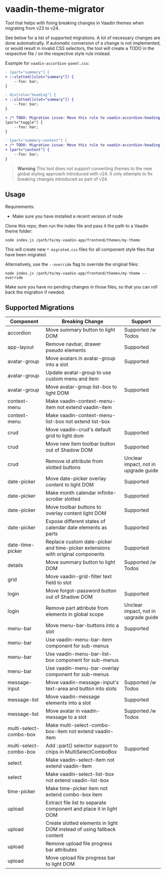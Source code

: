 # vaadin-theme-migrator

Tool that helps with fixing breaking changes in Vaadin themes when migrating from v23 to v24.

See below for a list of supported migrations.
A lot of necessary changes are done automatically.
If automatic conversion of a change is not implemented, or would result in invalid CSS selectors, the tool will create a TODO in the respective file / on the respective style rule instead.

Example for `vaadin-accordion-panel.css`:
```diff
- [part="summary"] {
+ ::slotted([slot="summary"]) {
    --foo: bar;
}

- div[role="heading"] {
+ ::slotted([slot="summary"]) {
    --foo: bar;
}

+ /* TODO: Migration issue: Move this rule to vaadin-accordion-heading.css */
[part="toggle"] {
    --foo: bar;
}

- [part="summary-content"] {
+ /* TODO: Migration issue: Move this rule to vaadin-accordion-heading.css */
+ [part="content"] {
    --foo: bar;
}
```

> **Warning**
> This tool does not support converting themes to the new global styling approach introduced with v24.
> It only attempts to fix breaking changes introduced as part of v24.

## Usage

Requirements:
- Make sure you have installed a recent version of node

Clone this repo, then run the index file and pass it the path to a Vaadin theme folder:
```shell
node index.js /path/to/my-vaadin-app/frontend/themes/my-theme
```
This will create new `*.migrated.css` files for all component style files that have been migrated.

Alternatively, use the `--override` flag to override the original files:
```shell
node index.js /path/to/my-vaadin-app/frontend/themes/my-theme --override
```
Make sure you have no pending changes in those files, so that you can roll back the migration if needed.

## Supported Migrations

| Component              | Breaking Change                                                                |   Support                            |
|------------------------|--------------------------------------------------------------------------------|--------------------------------------|
| accordion              | Move summary button to light DOM                                               | Supported /w Todos                   |
| app-layout             | Remove navbar, drawer pseudo elements                                          | Supported                            |
| avatar-group           | Move avatars in avatar-group into a slot                                       | Supported                            |
| avatar-group           | Update avatar-group to use custom menu and item                                |                                      |
| avatar-group           | Move avatar-group list-box to light DOM                                        | Supported                            |
| context-menu           | Make vaadin-context-menu-item not extend vaadin-item                           |                                      |
| context-menu           | Make vaadin-context-menu-list-box not extend list-box                          |                                      |
| crud                   | Move vaadin-crud's default grid to light dom                                   | Supported                            |
| crud                   | Move new item toolbar button out of Shadow DOM                                 | Supported                            |
| crud                   | Remove id attribute from slotted buttons                                       | Unclear impact, not in upgrade guide |
| date-picker            | Move date-picker overlay content to light DOM                                  | Supported                            |
| date-picker            | Make month calendar infinite-scroller slotted                                  | Supported                            |
| date-picker            | Move toolbar buttons to overlay content light DOM                              | Supported                            |
| date-picker            | Expose different states of calendar date elements as parts                     | Supported                            |
| date-time-picker       | Replace custom date-picker and time-picker extensions with original components | Supported                            |
| details                | Move summary button to light DOM                                               | Supported /w Todos                   |
| grid                   | Move vaadin-grid-filter text field to slot                                     |                                      |
| login                  | Move forgot-password button out of Shadow DOM                                  | Supported                            |
| login                  | Remove part attribute from elements in global scope                            | Unclear impact, not in upgrade guide |
| menu-bar               | Move menu-bar-buttons into a slot                                              | Supported                            |
| menu-bar               | Use vaadin-menu-bar-item component for sub-menus                               |                                      |
| menu-bar               | Use vaadin-menu-bar-list-box component for sub-menus                           |                                      |
| menu-bar               | Use vaadin-menu-bar-overlay component for sub-menus                            |                                      |
| message-input          | Move vaadin-message-input's text-area and button into slots                    | Supported /w Todos                   |
| message-list           | Move vaadin-message elements into a slot                                       | Supported                            |
| message-list           | Move avatar in vaadin-message to a slot                                        | Supported /w Todos                   |
| multi-select-combo-box | Make multi-select-combo-box-item not extend vaadin-item                        |                                      |
| multi-select-combo-box | Add ::part() selector support to chips in MultiSelectComboBox                  | Supported                            |
| select                 | Make vaadin-select-item not extend vaadin-item                                 |                                      |
| select                 | Make vaadin-select-list-box not extend vaadin-list-box                         |                                      |
| time-picker            | Make time-picker item not extend combo-box item                                |                                      |
| upload                 | Extract file list to separate component and place it in light DOM              |                                      |
| upload                 | Create slotted elements in light DOM instead of using fallback content         |                                      |
| upload                 | Remove upload file progress bar attributes                                     |                                      |
| upload                 | Move upload file progress bar to light DOM                                     |                                      |

